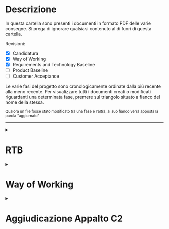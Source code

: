 # Descrizione

In questa cartella sono presenti i documenti in formato PDF delle varie consegne.
Si prega di ignorare qualsiasi contenuto al di fuori di questa cartella.

Revisioni:

- [x] Candidatura
- [x] Way of Working
- [x] Requirements and Technology Baseline
- [ ] Product Baseline
- [ ] Customer Acceptance

Le varie fasi del progetto sono cronologicamente ordinate dalla più recente alla meno recente. Per visualizzare tutti i documenti creati o modificati riguardanti una determinata fase, premere sul triangolo situato a fianco del nome della stessa.

<small>Qualora un file fosse stato modificato tra una fase e l'altra, al suo fianco verrà apposta la parola "aggiornato"</small>

---

<details>
    <summary><h1>RTB</h1></summary>

## Documenti ad Uso Esterno

- [Analisi dei Requisiti](esterni/analisi_dei_requisiti_v1.0.1.pdf) v1.0.1
- [Piano di Progetto](esterni/piano_di_progetto_v1.0.0.pdf) v1.0.0 (Aggiornato)
- [Piano di Qualifica](esterni/piano_di_qualifica_v1.0.0.pdf) v1.0.0 (Aggiornato)
- [Motivazione delle Scelte](esterni/motivazione_scelte_v1.0.0.pdf) v1.0.0
- [Glossario](esterni/glossario_v1.0.0.pdf) (Aggiornato) v1.0.0
- [Verbale del 17/05/2023 con Imola Informatica](esterni/verbali/2023_05_17_E.pdf)
- [Verbale del 29/05/2023 con Prof. Cardin](esterni/verbali/2023_05_29_E.pdf)

## Documenti ad Uso Interno

- [Norme di Progetto](interni/norme_di_progetto_v1.0.0.pdf) v1.0.0 (Aggiornato)
- [16 Verbali Interni](interni/verbali/) (tra il 16/03/2023 e il 17/07/2023)

</details>

<details>
<summary><h1> Way of Working </h1></summary>

## Documenti ad Uso Esterno

- [Norme di Progetto](interni/norme_di_progetto_v1.0.0.pdf)
- [Piano di Progetto](esterni/piano_di_progetto_v1.0.0.pdf)
- [Piano di Qualifica](esterni/piano_di_qualifica_v1.0.0.pdf)
- [Glossario](esterni/glossario_v1.0.0.pdf)

## Verbali Esterni

- [Verbale del 19/04/2023 con Imola Informatica](esterni/verbali/2023_04_19_E.pdf)

</details>

<details>
<summary><h1>Aggiudicazione Appalto C2</h1></summary>

## Candidatura

- [Lettera di Candidatura](esterni/candidatura.pdf)

## Verbali Esterni

- [Verbale del 20/03/2023 con SyncLab](esterni/verbali/2023_03_20_E.pdf)
- [Verbale del 22/03/2023 con Imola Informatica](esterni/verbali/2023_03_22_E1.pdf)
- [Verbale del 22/03/2023 con InfoCert](esterni/verbali/2023_03_22_E2.pdf)

</details>
